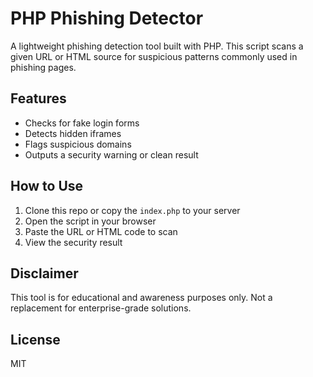 # PHP Phishing Detector 

A lightweight phishing detection tool built with PHP. This script scans a given URL or HTML source for suspicious patterns commonly used in phishing pages.

## Features
- Checks for fake login forms
- Detects hidden iframes
- Flags suspicious domains
- Outputs a security warning or clean result

##  How to Use
1. Clone this repo or copy the `index.php` to your server
2. Open the script in your browser
3. Paste the URL or HTML code to scan
4. View the security result

##  Disclaimer
This tool is for educational and awareness purposes only. Not a replacement for enterprise-grade solutions.

##  License
MIT
